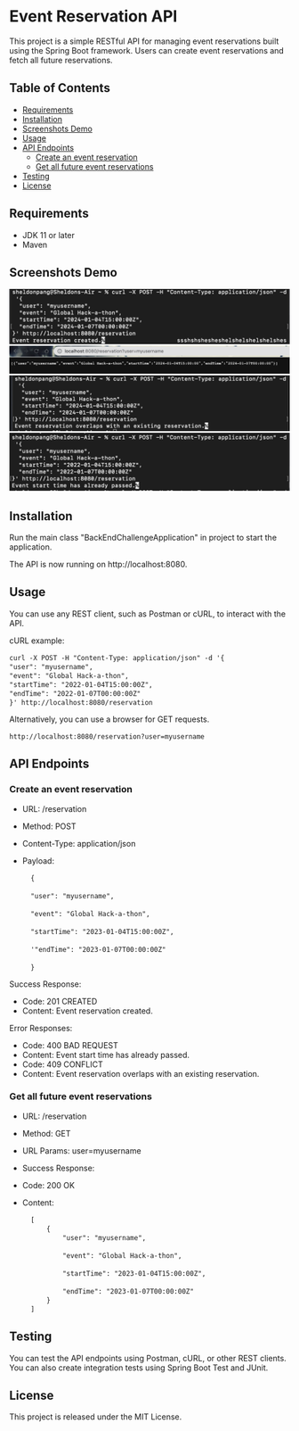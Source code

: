 # Event Reservation API
This project is a simple RESTful API for managing event reservations built using the Spring Boot framework. Users can create event reservations and fetch all future reservations.

## Table of Contents

- [Requirements](#Requirements)  
- [Installation](#Installation)
- [Screenshots Demo](#Screenshots-Demo)
- [Usage](#Usage)
- [API Endpoints](#API-Endpoints)
    - [Create an event reservation](#Create-an-event-reservation)
    - [Get all future event reservations](#Get-all-future-event-reservations)
- [Testing](#Testing)
- [License](#License)
## Requirements

- JDK 11 or later
- Maven

<a name="Screenshots-Demo"></a>
## Screenshots Demo

![App Screenshot](images/example_event_created.png)
![App Screenshot](images/example_GET_request.png)
![App Screenshot](images/example_duplicate_event.png)
![App Screenshot](images/example_time_already_passed.png)


<a name="Installation"></a>
## Installation

Run the main class "BackEndChallengeApplication" in project to start the application.

The API is now running on http://localhost:8080.

<a name="Usage"></a>
## Usage

You can use any REST client, such as Postman or cURL, to interact with the API. 

cURL example:

    curl -X POST -H "Content-Type: application/json" -d '{
    "user": "myusername",
    "event": "Global Hack-a-thon",
    "startTime": "2022-01-04T15:00:00Z",
    "endTime": "2022-01-07T00:00:00Z"
    }' http://localhost:8080/reservation

Alternatively, you can use a browser for GET requests.
      
    http://localhost:8080/reservation?user=myusername

<a name="API-Endpoints"></a>
## API Endpoints

<a name="Create-an-event-reservation"></a>
### Create an event reservation
- URL: /reservation
- Method: POST
- Content-Type: application/json
- Payload:

        {
        
        "user": "myusername",
        
        "event": "Global Hack-a-thon",
        
        "startTime": "2023-01-04T15:00:00Z",
        
        '"endTime": "2023-01-07T00:00:00Z"
        
        }

Success Response:

- Code: 201 CREATED
- Content: Event reservation created.

Error Responses:

- Code: 400 BAD REQUEST
- Content: Event start time has already passed.
- Code: 409 CONFLICT
- Content: Event reservation overlaps with an existing reservation.

<a name="Get-all-future-event-reservations"></a>
### Get all future event reservations
- URL: /reservation
- Method: GET
- URL Params: user=myusername
- Success Response:
- Code: 200 OK
- Content:
        
        [
            {
                "user": "myusername",

                "event": "Global Hack-a-thon",
                
                "startTime": "2023-01-04T15:00:00Z",
                
                "endTime": "2023-01-07T00:00:00Z"
            }
        ]

<a name="Testing"></a>
## Testing

You can test the API endpoints using Postman, cURL, or other REST clients. You can also create integration tests using Spring Boot Test and JUnit.

<a name="License"></a>
## License

This project is released under the MIT License.